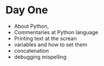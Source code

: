 # Day One

- About Python,
- Commentaries at Python language
- Printing text at the screan
- variables and how to set them
- concatenation
- debugging mispelling
